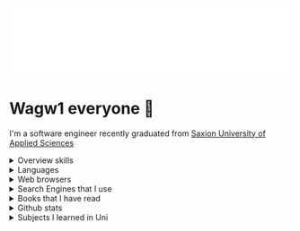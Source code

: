 <img src="terminal.svg" alt="Typing SVG" /></a>

# Wagw1 everyone :wave:
I'm a software engineer recently graduated from [Saxion University of Applied Sciences](https://www.saxion.edu/)

<details>
    <summary>
        Overview skills
    </summary>
    <br>
    <a href="https://skillicons.dev">
        <img src="https://skillicons.dev/icons?i=java,javascript,php,cpp,linux,angular,git,github,md,mysql,nodejs,symfony,postman,raspberrypi,spring,svelte,visualstudio,androidstudio,eclipse,figma,idea,html,git,docker,flutter" />
    </a>
</details>

<details>
    <summary>
        Languages
    </summary>
    <br>
    <table border="1">
        <tr>
          <th>Language</th>
          <th>Proficiency</th>
        </tr>
        <tr>
          <td>Dutch</td>
          <td>B2+ (<a href="https://www.staatsexamensnt2.nl/over-het-staatsexamen-nt2/wat-is-het-staatsexamen-nt2" target="_blank">State exam</a>)</td>
        </tr>
        <tr>
          <td>English</td>
          <td>B1 (<a href="https://www.trinitycollege.com/qualifications/english-language/ISE" target="_blank">ISE Certificate in London</a>)</td>
        </tr>
        <tr>
          <td>Arabic</td>
          <td>Native language</td>
        </tr>
      </table>      
</details>
<details>
    <summary>
        Web browsers
    </summary>
    <br>
    <table border="1">
        <tr>
          <th>Purpose</th>
          <th>Browser</th>
          <th>Logo</th>
        </tr>
        <tr>
          <td>Main browser for privacy</td>
          <td>Waterfox</td>
          <td><img src="https://www.waterfox.net/_astro/waterfox.aA4DFn78.svg" alt="Waterfox Logo" width="50"></td>
        </tr>
        <tr>
          <td>For development</td>
          <td>Google Chrome</td>
          <td><img src="https://www.google.com/chrome/static/images/chrome-logo-m100.svg" alt="Google Chrome Logo" width="50"></td>
        </tr>
        <tr>
          <td>For frontend development</td>
          <td>Mozilla Firefox</td>
          <td><img src="https://www.mozilla.org/media/protocol/img/logos/firefox/browser/logo.eb1324e44442.svg" alt="Mozilla Firefox Logo" width="50"></td>
        </tr>
      </table>
</details>
<details>
    <summary>
        Search Engines that I use
    </summary>
    <br>
    <table border="1">
        <tr>
            <th>Search Engine</th>
            <th>Purpose</th>
            <th>Logo</th>
        </tr>
        <tr>
            <td>Startpage</td>
            <td>Trusted search engine</td>
            <td><img src="https://www.startpage.com/sp/cdn/images/startpage-logo-gradient-dark.svg" alt="Startpage Logo" width="50"></td>
        </tr>
    </table>
</details>
<details>
    <summary>
        Books that I have read
    </summary>
    <br>
    <table border="1">
        <thead>
          <tr>
            <th>Book Title</th>
            <th>About</th>
          </tr>
        </thead>
        <tbody>
          <tr>
            <td>Developer Testing</td>
            <td>Focuses on methods and tools for testing software during development to ensure high-quality output.</td>
          </tr>
          <tr>
            <td>App Inventor</td>
            <td>A beginner-friendly guide to building mobile applications without writing complex code, using the App Inventor platform.</td>
          </tr>
          <tr>
            <td>Practical Software Measurement</td>
            <td>Provides insights into measuring and managing software projects, focusing on quantitative methods to track progress and quality.</td>
          </tr>
          <tr>
            <td>Big Java Late Objects</td>
            <td>A textbook for learning Java programming, covering advanced topics with a focus on objects and classes in Java.</td>
          </tr>
          <tr>
            <td>C++</td>
            <td>Covers the fundamentals and advanced features of C++, a powerful programming language used in system and application development.</td>
          </tr>
          <tr>
            <td>Comptia A+</td>
            <td>A comprehensive guide for the CompTIA A+ certification, covering hardware, software, networking, and troubleshooting.</td>
          </tr>
          <tr>
            <td>Comptia Network+</td>
            <td>Teaches networking fundamentals in preparation for the CompTIA Network+ certification exam, including network configurations and troubleshooting.</td>
          </tr>
          <tr>
            <td>Webdesign and HTML in de praktijk</td>
            <td>A practical guide to web design and HTML, focusing on real-world applications and industry standards.</td>
          </tr>
          <tr>
            <td>PHP 5 en MySQL</td>
            <td>A guide to building dynamic web applications using PHP 5 and MySQL databases, covering key concepts and practical examples.</td>
          </tr>
          <tr>
            <td>Handcrafted CSS</td>
            <td>A book focused on writing custom, maintainable CSS. It emphasizes practical approaches for building a CSS structure that is easy to maintain, scalable, and tailored to specific project needs.</td>
          </tr>
          <tr>
            <td>Javascript & Jquery</td>
            <td>A practical guide for mastering JavaScript and jQuery, essential for creating dynamic and interactive web pages.</td>
          </tr>
          <tr>
            <td>HTML & CSS</td>
            <td>Introduces the basics of HTML and CSS for building structured and styled websites, including layout and design principles.</td>
          </tr>
          <tr>
            <td>More Eric Meyer on CSS</td>
            <td>Focuses on advanced CSS techniques, offering valuable tips and strategies for designing and styling websites effectively.</td>
          </tr>
          <tr>
            <td>Strategies for Creative Problem Solving</td>
            <td>Offers methods for approaching and solving complex problems creatively, with real-world examples and techniques.</td>
          </tr>
          <tr>
            <td>Apps Maken met Android Studio</td>
            <td>A practical guide to building Android apps using Android Studio, from basic concepts to advanced features and tools.</td>
          </tr>
          <tr>
            <td>The Definitive ANTLR 4 Reference</td>
            <td>A comprehensive reference for ANTLR 4, a tool for building language parsers and compilers, covering its syntax and capabilities.</td>
          </tr>
          <tr>
            <td>Grip op AVG</td>
            <td>A guide to understanding and complying with the General Data Protection Regulation (GDPR), focusing on practical implementation.</td>
          </tr>
          <tr>
            <td>Official ISC Guide to the CISSP CBK</td>
            <td>Offers a comprehensive overview of the Common Body of Knowledge (CBK) required for the CISSP certification in cybersecurity.</td>
          </tr>
          <tr>
            <td>Praktisch Informaticarecht</td>
            <td>Explores the intersection of law and information technology, focusing on the legal aspects of software, data, and digital systems.</td>
          </tr>
        </tbody>
      </table>
      
</details>
<details>
    <summary>Github stats</summary>
    <br>
    <img align="center" src="https://github-readme-stats-anuraghazra1.vercel.app/api?username=George-Gabro&show_icons=true&line_height=27&include_all_commits=true&theme=radical" alt="My github stats" />
</details>
<details>
    <summary>
        Subjects I learned in Uni
    </summary>
    <br>
    <table border="1">
        <thead>
            <tr>
                <th>Subject</th>
                <th>Description</th>
            </tr>
        </thead>
        <tbody>
            <tr>
                <td>Project Hello World 1</td>
                <td>An introductory project focused on applying basic IT and programming skills to real-world scenarios.</td>
            </tr>
            <tr>
                <td>IT Infrastructure & Management</td>
                <td>Covering the fundamentals of IT infrastructure, networking, and the management of hardware and software resources.</td>
            </tr>
            <tr>
                <td>Introduction to Programming</td>
                <td>Learning the basics of programming using common languages like Python or JavaScript, including syntax and logic building.</td>
            </tr>
            <tr>
                <td>Organization & IT</td>
                <td>Exploring how organizations use IT infrastructure to improve business processes, management, and operations.</td>
            </tr>
            <tr>
                <td>Infrastructure Essentials</td>
                <td>A comprehensive overview of IT infrastructure components, including servers, databases, and networks.</td>
            </tr>
            <tr>
                <td>Object-Oriented Programming</td>
                <td>Focused on object-oriented design and programming techniques, using languages such as Java and C++.</td>
            </tr>
            <tr>
                <td>Project Hello World 2</td>
                <td>A continuation of Project Hello World, applying intermediate programming concepts to more complex problems.</td>
            </tr>
            <tr>
                <td>Algorithms & Data Structures</td>
                <td>Study of algorithmic techniques and data structures, including sorting, searching, trees, and graphs.</td>
            </tr>
            <tr>
                <td>Android Programming</td>
                <td>Introduction to mobile app development, focusing on Android and Java for creating mobile applications.</td>
            </tr>
            <tr>
                <td>Project Selection</td>
                <td>A project where students choose a topic or problem and plan the approach for their individual projects.</td>
            </tr>
            <tr>
                <td>Software Design</td>
                <td>Design patterns and principles in software development, with an emphasis on maintainability and scalability.</td>
            </tr>
            <tr>
                <td>Databases</td>
                <td>Introduction to database systems, including relational databases, SQL queries, and database design principles.</td>
            </tr>
            <tr>
                <td>Project Team Building Challenge</td>
                <td>Working in teams to tackle a project and building effective collaboration and communication skills.</td>
            </tr>
            <tr>
                <td>Requirements & Testing</td>
                <td>Study of requirements gathering and software testing methodologies, ensuring the quality of software applications.</td>
            </tr>
            <tr>
                <td>Web Applications</td>
                <td>Design and development of web-based applications, including client-side and server-side technologies.</td>
            </tr>
            <tr>
                <td>Concurrency</td>
                <td>Exploration of multi-threading and concurrent programming techniques for performance optimization in applications.</td>
            </tr>
            <tr>
                <td>Project Persistent</td>
                <td>A project focused on the persistent storage of data and using databases or other storage solutions effectively.</td>
            </tr>
            <tr>
                <td>Web Technology</td>
                <td>Web development technologies, including HTML, CSS, JavaScript, and frameworks for creating dynamic web applications.</td>
            </tr>
            <tr>
                <td>C++</td>
                <td>Introduction to C++ programming, focusing on syntax, object-oriented programming, and performance optimization.</td>
            </tr>
            <tr>
                <td>Complexity & Algorithms</td>
                <td>Advanced study of algorithms and their complexity, with a focus on efficiency and optimization techniques.</td>
            </tr>
            <tr>
                <td>Complexity & Algorithms - Theory</td>
                <td>Theoretical approach to algorithms, including the study of computational complexity and its real-world applications.</td>
            </tr>
            <tr>
                <td>Complexity & Algorithms - Practice</td>
                <td>Practical implementation of complex algorithms and data structures to solve real-world problems.</td>
            </tr>
            <tr>
                <td>Internet Technology</td>
                <td>Exploration of internet technologies, including protocols, security, and web-based services.</td>
            </tr>
            <tr>
                <td>Project Client on Board</td>
                <td>A project focused on integrating real-time communication in apps, improving user experience for multi-user environments.</td>
            </tr>
            <tr>
                <td>IT & Law</td>
                <td>Study of legal issues in IT, including intellectual property, contracts, and data privacy laws.</td>
            </tr>
            <tr>
                <td>Compilers & Operating Systems</td>
                <td>Introduction to compilers, operating systems concepts, and their interaction with low-level hardware and software.</td>
            </tr>
            <tr>
                <td>Development Tools</td>
                <td>Tools and environments for developing software, including version control, debugging, and build systems.</td>
            </tr>
            <tr>
                <td>Project Networking</td>
                <td>Focused on network design and administration, including routing, switches, and protocols.</td>
            </tr>
            <tr>
                <td>International Work</td>
                <td>Study of international work environments, including remote work and cross-cultural team management.</td>
            </tr>
            <tr>
                <td>Project HBO-IT Corp.</td>
                <td>A large-scale project involving IT corporation collaboration, focusing on delivering business solutions with IT expertise.</td>
            </tr>
            <tr>
                <td>Internship HBO-IT</td>
                <td>Practical experience within an organization, applying learned skills in real-world scenarios in IT.</td>
            </tr>
            <tr>
                <td>Graduation HBO-IT</td>
                <td>The final project showcasing all accumulated skills, often involving a significant research component and implementation.</td>
            </tr>
            <tr>
                <td>Backend Development</td>
                <td>Design and development of server-side applications and services, including databases, APIs, and web services.</td>
            </tr>
            <tr>
                <td>Design Essentials</td>
                <td>Focused on the key principles of design, user experience, and interface design, applied across digital products.</td>
            </tr>
            <tr>
                <td>Hybrid Development</td>
                <td>A specialized course in hybrid mobile app development, blending native and web technologies for multi-platform solutions.</td>
            </tr>
            <tr>
                <td>Project Advanced App Development</td>
                <td>A project focused on the development of advanced mobile or web applications, emphasizing complex problem solving and development skills.</td>
            </tr>
            <tr>
                <td>Access Control and Detection Measures</td>
                <td>Study of security measures for controlling access to systems and detecting unauthorized activities to protect sensitive information.</td>
            </tr>
            <tr>
                <td>Computer Forensics</td>
                <td>Introduction to computer forensics, including the investigation of cybercrime, data recovery, and legal processes involved in digital investigations.</td>
            </tr>
            <tr>
                <td>Cyber Security Consulting: Giving Strategic Advice in a Real Life Situation</td>
                <td>Focused on providing strategic advice for cybersecurity challenges in real-world situations, preparing students for a consulting career in the field.</td>
            </tr>
            <tr>
                <td>Introduction to Cryptography</td>
                <td>Introduction to cryptographic techniques, including encryption, decryption, and secure communication protocols used to protect information.</td>
            </tr>
            <tr>
                <td>Project: Risk Analysis</td>
                <td>A project-based course involving the identification and analysis of risks in IT systems and the development of mitigation strategies.</td>
            </tr>
            <tr>
                <td>Trends in Cyber Threats and Cyber Defenses</td>
                <td>Study of current and emerging trends in cyber threats, as well as strategies and technologies used in defending against these threats.</td>
            </tr>
        </tbody>
    </table>
     
</details>
